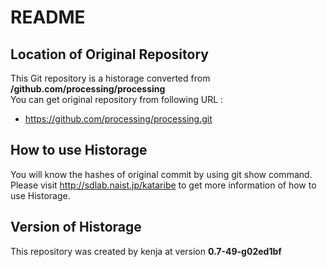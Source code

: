 # README
## Location of Original Repository
This Git repository is a historage converted from **/github.com/processing/processing**  
You can get original repository from following URL :

- https://github.com/processing/processing.git

## How to use Historage
You will know the hashes of original commit by using git show command.  
Please visit <http://sdlab.naist.jp/kataribe> to get more information of how to use Historage.

## Version of Historage
This repository was created by kenja at version **0.7-49-g02ed1bf**

